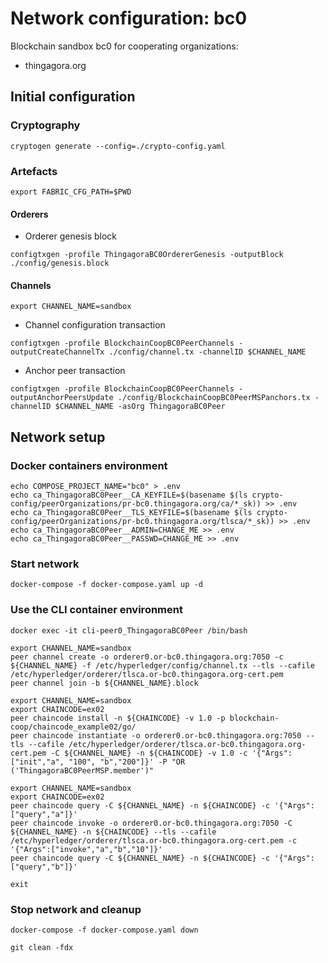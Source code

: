 # Network configuration: bc0


Blockchain sandbox bc0 for cooperating organizations:

  * thingagora.org

## Initial configuration


### Cryptography

```
cryptogen generate --config=./crypto-config.yaml
```


### Artefacts

```
export FABRIC_CFG_PATH=$PWD
```

#### Orderers

  * Orderer genesis block

```
configtxgen -profile ThingagoraBC0OrdererGenesis -outputBlock ./config/genesis.block
```

#### Channels

```
export CHANNEL_NAME=sandbox
```

  * Channel configuration transaction 

```
configtxgen -profile BlockchainCoopBC0PeerChannels -outputCreateChannelTx ./config/channel.tx -channelID $CHANNEL_NAME
```

  * Anchor peer transaction

```
configtxgen -profile BlockchainCoopBC0PeerChannels -outputAnchorPeersUpdate ./config/BlockchainCoopBC0PeerMSPanchors.tx -channelID $CHANNEL_NAME -asOrg ThingagoraBC0Peer
```

## Network setup

### Docker containers environment

```
echo COMPOSE_PROJECT_NAME="bc0" > .env
echo ca_ThingagoraBC0Peer__CA_KEYFILE=$(basename $(ls crypto-config/peerOrganizations/pr-bc0.thingagora.org/ca/*_sk)) >> .env
echo ca_ThingagoraBC0Peer__TLS_KEYFILE=$(basename $(ls crypto-config/peerOrganizations/pr-bc0.thingagora.org/tlsca/*_sk)) >> .env
echo ca_ThingagoraBC0Peer__ADMIN=CHANGE_ME >> .env
echo ca_ThingagoraBC0Peer__PASSWD=CHANGE_ME >> .env
```

### Start network

```
docker-compose -f docker-compose.yaml up -d
```

### Use the CLI container environment

```
docker exec -it cli-peer0_ThingagoraBC0Peer /bin/bash
```

```
export CHANNEL_NAME=sandbox
peer channel create -o orderer0.or-bc0.thingagora.org:7050 -c ${CHANNEL_NAME} -f /etc/hyperledger/config/channel.tx --tls --cafile /etc/hyperledger/orderer/tlsca.or-bc0.thingagora.org-cert.pem
peer channel join -b ${CHANNEL_NAME}.block
```

```
export CHANNEL_NAME=sandbox
export CHAINCODE=ex02
peer chaincode install -n ${CHAINCODE} -v 1.0 -p blockchain-coop/chaincode_example02/go/
peer chaincode instantiate -o orderer0.or-bc0.thingagora.org:7050 --tls --cafile /etc/hyperledger/orderer/tlsca.or-bc0.thingagora.org-cert.pem -C ${CHANNEL_NAME} -n ${CHAINCODE} -v 1.0 -c '{"Args":["init","a", "100", "b","200"]}' -P "OR ('ThingagoraBC0PeerMSP.member')"
```

```
export CHANNEL_NAME=sandbox
export CHAINCODE=ex02
peer chaincode query -C ${CHANNEL_NAME} -n ${CHAINCODE} -c '{"Args":["query","a"]}'
peer chaincode invoke -o orderer0.or-bc0.thingagora.org:7050 -C ${CHANNEL_NAME} -n ${CHAINCODE} --tls --cafile /etc/hyperledger/orderer/tlsca.or-bc0.thingagora.org-cert.pem -c '{"Args":["invoke","a","b","10"]}'
peer chaincode query -C ${CHANNEL_NAME} -n ${CHAINCODE} -c '{"Args":["query","b"]}'
```

```
exit
```

### Stop network and cleanup

```
docker-compose -f docker-compose.yaml down
```

```
git clean -fdx
```



